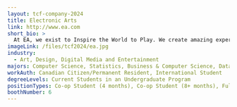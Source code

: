```yaml
---
layout: tcf-company-2024
title: Electronic Arts
link: http://www.ea.com
short_bio: >
  At EA, we exist to Inspire the World to Play. We create amazing experiences for our players everywhere and we consider our players' experiences first in everything we do.
imageLink: /files/tcf2024/ea.jpg
industry:
  - Art, Design, Digital Media and Entertainment
majors: Computer Science, Statistics, Business & Computer Science, Data Science, Computer Engineering, Other Engineering
workAuth: Canadian Citizen/Permanent Resident, International Student
degreeLevels: Current Students in an Undergraduate Program
positionTypes: Co-op Student (4 months), Co-op Student (8+ months), Full-time
boothNumber: 6
---
```

